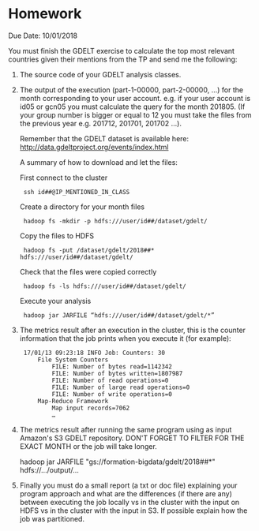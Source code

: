Homework
========

Due Date: 10/01/2018

You must finish the GDELT exercise to calculate the top most relevant countries given their mentions from the TP and send me the following:

1. The source code of your GDELT analysis classes.

2. The output of the execution (part-1-00000, part-2-00000, ...) for the month corresponding to your user account. e.g. if your user account is id05 or gcn05 you must calculate the query for the month 201805. (If your group number is bigger or equal to 12 you must take the files from the previous year e.g. 201712, 201701, 201702 ...).

    Remember that the GDELT dataset is available here:
    http://data.gdeltproject.org/events/index.html

    A summary of how to download and let the files:

    First connect to the cluster

	    ssh id##@IP_MENTIONED_IN_CLASS

    Create a directory for your month files

        hadoop fs -mkdir -p hdfs:///user/id##/dataset/gdelt/

    Copy the files to HDFS

        hadoop fs -put /dataset/gdelt/2018##* hdfs:///user/id##/dataset/gdelt/

    Check that the files were copied correctly

        hadoop fs -ls hdfs:///user/id##/dataset/gdelt/

    Execute your analysis

    	hadoop jar JARFILE “hdfs:///user/id##/dataset/gdelt/*”

3. The metrics result after an execution in the cluster, this is the counter information that the job prints when you execute it (for example):

        17/01/13 09:23:18 INFO Job: Counters: 30
            File System Counters
                FILE: Number of bytes read=1142342
                FILE: Number of bytes written=1807987
                FILE: Number of read operations=0
                FILE: Number of large read operations=0
                FILE: Number of write operations=0
            Map-Reduce Framework
                Map input records=7062
                …

4. The metrics result after running the same program using as input Amazon's S3 GDELT repository. DON'T FORGET TO FILTER FOR THE EXACT MONTH or the job will take longer.

    hadoop jar JARFILE "gs://formation-bigdata/gdelt/2018##*" hdfs://.../output/...

5. Finally you must do a small report (a txt or doc file) explaining your program approach and what are the differences (if there are any) between executing the job locally vs in the cluster with the input on HDFS vs in the cluster with the input in S3. If possible explain how the job was partitioned.
